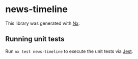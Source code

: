# news-timeline

This library was generated with [Nx](https://nx.dev).

## Running unit tests

Run `nx test news-timeline` to execute the unit tests via [Jest](https://jestjs.io).
